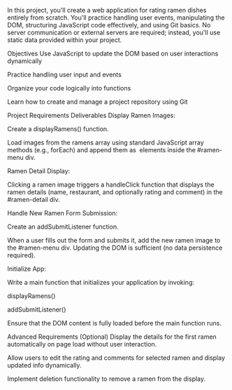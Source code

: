 In this project, you'll create a web application for rating ramen dishes entirely from scratch. You'll practice handling user events, manipulating the DOM, structuring JavaScript code effectively, and using Git basics. No server communication or external servers are required; instead, you'll use static data provided within your project.

Objectives
Use JavaScript to update the DOM based on user interactions dynamically

Practice handling user input and events

Organize your code logically into functions

Learn how to create and manage a project repository using Git

Project Requirements
Deliverables
Display Ramen Images:

Create a displayRamens() function.

Load images from the ramens array using standard JavaScript array methods (e.g., forEach) and append them as <img> elements inside the #ramen-menu div.

Ramen Detail Display:

Clicking a ramen image triggers a handleClick function that displays the ramen details (name, restaurant, and optionally rating and comment) in the #ramen-detail div.

Handle New Ramen Form Submission:

Create an addSubmitListener function.

When a user fills out the form and submits it, add the new ramen image to the #ramen-menu div. Updating the DOM is sufficient (no data persistence required).

Initialize App:

Write a main function that initializes your application by invoking:

displayRamens()

addSubmitListener()

Ensure that the DOM content is fully loaded before the main function runs.

Advanced Requirements (Optional)
Display the details for the first ramen automatically on page load without user interaction.

Allow users to edit the rating and comments for selected ramen and display updated info dynamically.

Implement deletion functionality to remove a ramen from the display.

